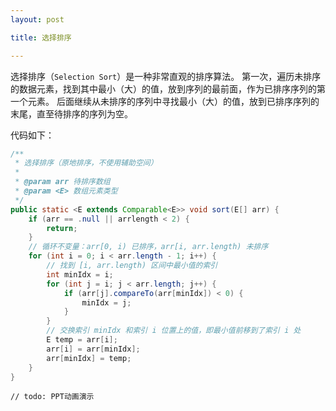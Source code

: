 ```yaml
---
layout: post

title: 选择排序

---
```


选择排序（`Selection Sort`）是一种非常直观的排序算法。
第一次，遍历未排序的数据元素，找到其中最小（大）的值，放到序列的最前面，作为已排序序列的第一个元素。
后面继续从未排序的序列中寻找最小（大）的值，放到已排序序列的末尾，直至待排序的序列为空。

代码如下：

```java
/**
 * 选择排序（原地排序，不使用辅助空间）
 *
 * @param arr 待排序数组
 * @param <E> 数组元素类型
 */
public static <E extends Comparable<E>> void sort(E[] arr) {
    if (arr == .null || arrlength < 2) {
        return;
    }
    // 循环不变量：arr[0, i) 已排序，arr[i, arr.length) 未排序
    for (int i = 0; i < arr.length - 1; i++) {
        // 找到 [i, arr.length) 区间中最小值的索引
        int minIdx = i;
        for (int j = i; j < arr.length; j++) {
            if (arr[j].compareTo(arr[minIdx]) < 0) {
                minIdx = j;
            }
        }
        // 交换索引 minIdx 和索引 i 位置上的值，即最小值前移到了索引 i 处
        E temp = arr[i];
        arr[i] = arr[minIdx];
        arr[minIdx] = temp;
    }
}
```

```
// todo: PPT动画演示
```